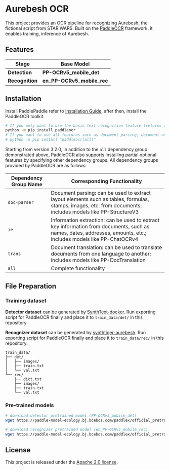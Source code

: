 # Aurebesh OCR

This project provides an OCR pipeline for recognizing Aurebesh, the fictional script from STAR WARS. Built on the [PaddleOCR](https://github.com/PaddlePaddle/PaddleOCR) framework, it enables training, inference of Aurebesh.

## Features

| Stage | Base Model |
|---|---|
| **Detection** | **PP-OCRv5_mobile_det** |
| **Recognition** | **en_PP-OCRv5_mobile_rec** |

## Installation

Install PaddlePaddle refer to [Installation Guide](https://www.paddlepaddle.org.cn/en/install/quick?docurl=/documentation/docs/en/develop/install/pip/linux-pip_en.html), after then, install the PaddleOCR toolkit.

```bash
# If you only want to use the basic text recognition feature (returns text position coordinates and content), including the PP-OCR series
python -m pip install paddleocr
# If you want to use all features such as document parsing, document understanding, document translation, key information extraction, etc.
# python -m pip install "paddleocr[all]"
```

Starting from version 3.2.0, in addition to the `all` dependency group demonstrated above, PaddleOCR also supports installing partial optional features by specifying other dependency groups. All dependency groups provided by PaddleOCR are as follows:

| Dependency Group Name | Corresponding Functionality |
| - | - |
| `doc-parser` | Document parsing: can be used to extract layout elements such as tables, formulas, stamps, images, etc. from documents; includes models like PP-StructureV3 |
| `ie` | Information extraction: can be used to extract key information from documents, such as names, dates, addresses, amounts, etc.; includes models like PP-ChatOCRv4 |
| `trans` | Document translation: can be used to translate documents from one language to another; includes models like PP-DocTranslation |
| `all` | Complete functionality |

## File Preparation

### Training dataset

**Detector dataset** can be generated by [SynthText-docker](https://github.com/ShimeiYago/SynthText-docker). Run exporting script for PaddleOCR finally and place it to `train_data/det/` in this repository.

**Recognizer dataset** can be generated by [synthtiger-aurebesh](https://github.com/ShimeiYago/synthtiger-aurebesh). Run exporting script for PaddleOCR finally and place it to `train_data/rec/` in this repository.

```
train_data/
├── det/
│   ├── images/
│   ├── train.txt
│   └── val.txt
└── rec/
    ├── dict.txt
    ├── images/
    ├── train.txt
    └── val.txt
```

### Pre-trained models

```bash
# download detector pretrained model (PP-OCRv5_mobile_det)
wget https://paddle-model-ecology.bj.bcebos.com/paddlex/official_pretrained_model/PP-OCRv5_mobile_det_pretrained.pdparams -P pretrained_models/

# download recognizer pretrained model (en_PP-OCRv5_mobile_rec)
wget https://paddle-model-ecology.bj.bcebos.com/paddlex/official_pretrained_model/en_PP-OCRv5_mobile_rec_pretrained.pdparams -P pretrained_models/
```

## License
This project is released under the [Apache 2.0 license](LICENSE).
